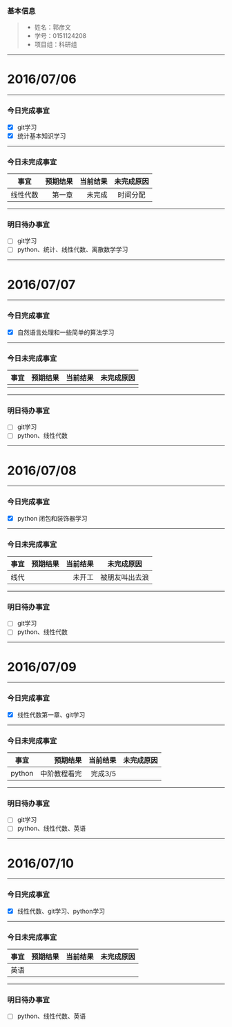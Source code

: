 ### 基本信息
> * 姓名：郭彦文
> * 学号：0151124208
> * 项目组：科研组

-------

# 2016/07/06

-------

### 今日完成事宜
- [x]  git学习
- [x]  统计基本知识学习

-----
### 今日未完成事宜


| 事宜     |预期结果| 当前结果  | 未完成原因   | 
| --------   | -----:  | -----:  | :----:  |
| 线性代数    | 第一章    | 未完成   | 时间分配   | 


------
### 明日待办事宜
- [ ] git学习
- [ ] python、统计、线性代数、离散数学学习
- -------

# 2016/07/07

-------

### 今日完成事宜
- [x]  自然语言处理和一些简单的算法学习

-----
### 今日未完成事宜


| 事宜     |预期结果| 当前结果  | 未完成原因   | 
| --------   | -----:  | -----:  | :----:  |
|     |    |    |    | 


------
### 明日待办事宜
- [ ] git学习
- [ ] python、线性代数
- -------

# 2016/07/08

-------

### 今日完成事宜
- [x]  python 闭包和装饰器学习

-----
### 今日未完成事宜


| 事宜     |预期结果| 当前结果  | 未完成原因   | 
| --------   | -----:  | -----:  | :----:  |
|    线代 |    |未开工    |被朋友叫出去浪    | 


------
### 明日待办事宜
- [ ] git学习
- [ ] python、线性代数
- -------

# 2016/07/09

-------

### 今日完成事宜
- [x]  线性代数第一章、git学习

-----
### 今日未完成事宜


| 事宜     |预期结果| 当前结果  | 未完成原因   | 
| --------   | -----:  | -----:  | :----:  |
|    python |   中阶教程看完 |完成3/5    |    | 


------
### 明日待办事宜
- [ ] git学习
- [ ] python、线性代数、英语
- -------

# 2016/07/10

-------

### 今日完成事宜
- [x]  线性代数、git学习、python学习

-----
### 今日未完成事宜


| 事宜     |预期结果| 当前结果  | 未完成原因   | 
| --------   | -----:  | -----:  | :----:  |
|    英语 |    |    |    | 


------
### 明日待办事宜
- [ ] python、线性代数、英语
